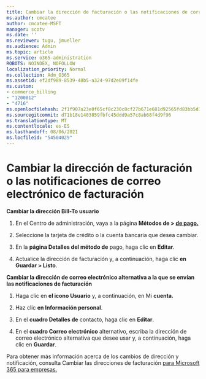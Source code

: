 ```yaml
---
title: Cambiar la dirección de facturación o las notificaciones de correo electrónico de facturación
ms.author: cmcatee
author: cmcatee-MSFT
manager: scotv
ms.date: ''
ms.reviewer: tugu, jmueller
ms.audience: Admin
ms.topic: article
ms.service: o365-administration
ROBOTS: NOINDEX, NOFOLLOW
localization_priority: Normal
ms.collection: Adm_O365
ms.assetid: ef2df989-8539-48b5-a324-97d2e09f14fe
ms.custom:
- commerce_billing
- "1200012"
- "4716"
ms.openlocfilehash: 2f1f907a23e0f65cf8c230c8cf27b671e681d92565fd83bb5d39ebf3c53ab9fd
ms.sourcegitcommit: d71b18e1403859fbfc45ddd9a57c8ab68f4d9f96
ms.translationtype: MT
ms.contentlocale: es-ES
ms.lasthandoff: 08/06/2021
ms.locfileid: "54504029"
---
```

# <a name="change-billing-address-or-billing-email-notifications"></a>Cambiar la dirección de facturación o las notificaciones de correo electrónico de facturación

**Cambiar la dirección Bill-To usuario**

1. En el Centro de administración, vaya a la página **Métodos de > [de pago.](https://go.microsoft.com/fwlink/p/?linkid=2018806)**

2. Seleccione la tarjeta de crédito o la cuenta bancaria que desea cambiar.

3. En la **página Detalles del método de** pago, haga clic en **Editar**.

4. Actualice la dirección de facturación y, a continuación, haga clic **en Guardar > Listo**.

**Cambiar la dirección de correo electrónico alternativa a la que se envían las notificaciones de facturación** 

1. Haga clic en **el icono Usuario** y, a continuación, en Mi **cuenta.**

2. Haz clic **en Información personal**.

3. En el **cuadro Detalles de** contacto, haga clic en **Editar**.

4. En el **cuadro Correo electrónico** alternativo, escriba la dirección de correo electrónico alternativa que desee usar y, a continuación, haga clic en **Guardar**.

Para obtener más información acerca de los cambios de dirección y notificación, consulta Cambiar las direcciones de facturación [para Microsoft 365 para empresas.](/microsoft-365/commerce/billing-and-payments/change-your-billing-addresses)
